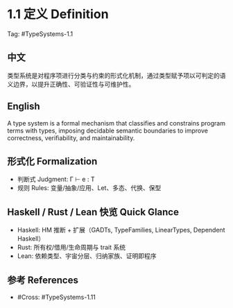 # 1.1 定义 Definition

Tag: #TypeSystems-1.1

## 中文

类型系统是对程序项进行分类与约束的形式化机制，通过类型赋予项以可判定的语义边界，以提升正确性、可验证性与可维护性。

## English

A type system is a formal mechanism that classifies and constrains program terms with types, imposing decidable semantic boundaries to improve correctness, verifiability, and maintainability.

## 形式化 Formalization

- 判断式 Judgment:  Γ ⊢ e : T
- 规则 Rules: 变量/抽象/应用、Let、多态、代换、保型

## Haskell / Rust / Lean 快览 Quick Glance

- Haskell: HM 推断 + 扩展（GADTs, TypeFamilies, LinearTypes, Dependent Haskell）
- Rust: 所有权/借用/生命周期与 trait 系统
- Lean: 依赖类型、宇宙分层、归纳家族、证明即程序

## 参考 References

- #Cross: #TypeSystems-1.11
